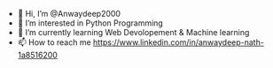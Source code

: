 - 👋 Hi, I’m @Anwaydeep2000
- 👀 I’m interested in Python Programming
- 🌱 I’m currently learning Web Devolopement & Machine learning
- 📫 How to reach me https://www.linkedin.com/in/anwaydeep-nath-1a8516200

<!---
Anwaydeep2000/Anwaydeep2000 is a ✨ special ✨ repository because its `README.md` (this file) appears on your GitHub profile.
You can click the Preview link to take a look at your changes.
--->
